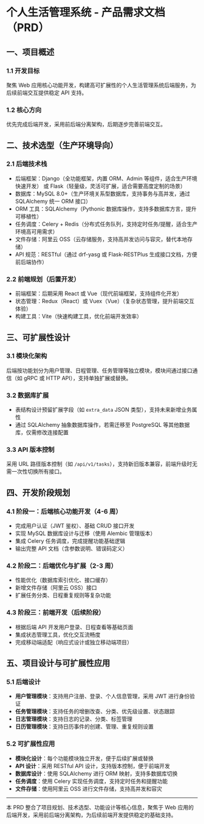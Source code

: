 # 个人生活管理系统 - 产品需求文档（PRD）

## 一、项目概述

### 1.1 开发目标

聚焦 Web 应用核心功能开发，构建高可扩展性的个人生活管理系统后端服务，为后续前端交互提供稳定 API 支持。

### 1.2 核心方向

优先完成后端开发，采用前后端分离架构，后期逐步完善前端交互。

## 二、技术选型（生产环境导向）

### 2.1 后端技术栈

- 后端框架：Django（全功能框架，内置 ORM、Admin 等组件，适合生产环境快速开发） 或 Flask（轻量级，灵活可扩展，适合需要高度定制的场景）
- 数据库：MySQL 8.0+（生产环境关系型数据库，支持事务与高并发，通过 SQLAlchemy 统一 ORM 接口）
- ORM 工具：SQLAlchemy（Pythonic 数据库操作，支持多数据库方言，提升可移植性）
- 任务调度：Celery + Redis（分布式任务队列，支持定时任务/提醒，适合生产环境高可用需求）
- 文件存储：阿里云 OSS（云存储服务，支持高并发访问与容灾，替代本地存储）
- API 规范：RESTful（通过 drf-yasg 或 Flask-RESTPlus 生成接口文档，方便前后端协作）

### 2.2 前端规划（后置开发）

- 前端框架：后期采用 React 或 Vue（现代前端框架，支持组件化开发）
- 状态管理：Redux（React）或 Vuex（Vue）（复杂状态管理，提升前端交互体验）
- 构建工具：Vite（快速构建工具，优化前端开发效率）

## 三、可扩展性设计

### 3.1 模块化架构

后端按功能划分为用户管理、日程管理、任务管理等独立模块，模块间通过接口通信（如 gRPC 或 HTTP API），支持单独扩展或替换。

### 3.2 数据库扩展

- 表结构设计预留扩展字段（如 `extra_data` JSON 类型），支持未来新增业务属性
- 通过 SQLAlchemy 抽象数据库操作，若需迁移至 PostgreSQL 等其他数据库，仅需修改连接配置

### 3.3 API 版本控制

采用 URL 路径版本控制（如 `/api/v1/tasks`），支持新旧版本兼容，前端升级时无需一次性切换所有接口。

## 四、开发阶段规划

### 4.1 阶段一：后端核心功能开发（4-6 周）

- 完成用户认证（JWT 鉴权）、基础 CRUD 接口开发
- 实现 MySQL 数据库设计与迁移（使用 Alembic 管理版本）
- 集成 Celery 任务调度，完成提醒功能基础逻辑
- 输出完整 API 文档（含参数说明、错误码定义）

### 4.2 阶段二：后端优化与扩展（2-3 周）

- 性能优化（数据库索引优化、接口缓存）
- 新增文件存储（阿里云 OSS）接口
- 扩展任务分类、日程重复规则等复杂功能

### 4.3 阶段三：前端开发（后续阶段）

- 根据后端 API 开发用户登录、日程查看等基础页面
- 集成状态管理工具，优化交互流畅度
- 完成移动端适配（响应式设计或独立移动端项目）

## 五、项目设计与可扩展性应用

### 5.1 后端设计

- **用户管理模块**：支持用户注册、登录、个人信息管理，采用 JWT 进行身份验证
- **任务管理模块**：支持任务的增删改查、分类、优先级设置、状态跟踪
- **日志管理模块**：支持日志的记录、分类、标签管理
- **日历管理模块**：支持日历事件的创建、管理、重复规则设置

### 5.2 可扩展性应用

- **模块化设计**：每个功能模块独立开发，便于后续扩展或替换
- **API 设计**：采用 RESTful API 设计，支持版本控制，便于前端开发
- **数据库设计**：使用 SQLAlchemy 进行 ORM 映射，支持多数据库切换
- **任务调度**：使用 Celery 实现任务调度，支持定时任务和提醒功能
- **文件存储**：使用阿里云 OSS 进行文件存储，支持高并发和容灾

---

本 PRD 整合了项目规划、技术选型、功能设计等核心信息，聚焦于 Web 应用的后端开发，采用前后端分离架构，为后续前端开发提供稳定的基础支持。